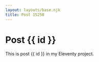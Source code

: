 ```yaml
---
layout: layouts/base.njk
title: Post 15258
---
```


# Post {{ id }}

This is post {{ id }} in my Eleventy project.
